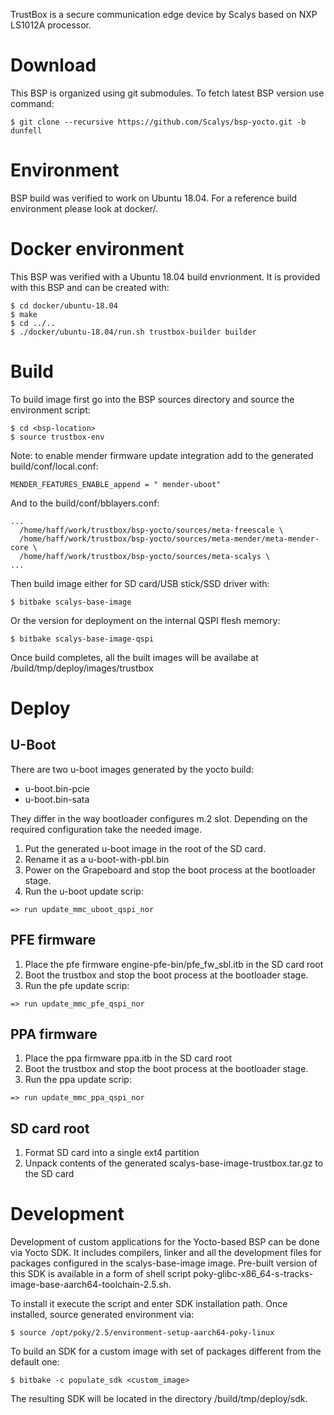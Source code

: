 TrustBox is a secure communication edge device by Scalys based on NXP LS1012A processor.

# Download

This BSP is organized using git submodules. To fetch latest BSP version use command:
```
$ git clone --recursive https://github.com/Scalys/bsp-yocto.git -b dunfell
```

# Environment

BSP build was verified to work on Ubuntu 18.04. For a reference build environment
please look at docker/.

# Docker environment

This BSP was verified with a Ubuntu 18.04 build envrionment. It is provided with this BSP and can be created with:

```
$ cd docker/ubuntu-18.04
$ make
$ cd ../..
$ ./docker/ubuntu-18.04/run.sh trustbox-builder builder
```

# Build

To build image first go into the BSP sources directory and source the environment script:
```
$ cd <bsp-location>
$ source trustbox-env
```

Note: to enable mender firmware update integration add to the generated build/conf/local.conf:
```
MENDER_FEATURES_ENABLE_append = " mender-uboot"
```
And to the build/conf/bblayers.conf:
```
...
  /home/haff/work/trustbox/bsp-yocto/sources/meta-freescale \
  /home/haff/work/trustbox/bsp-yocto/sources/meta-mender/meta-mender-core \
  /home/haff/work/trustbox/bsp-yocto/sources/meta-scalys \
...
```

Then build image either for SD card/USB stick/SSD driver with:
```
$ bitbake scalys-base-image
```

Or the version for deployment on the internal QSPI flesh memory:
```
$ bitbake scalys-base-image-qspi
```

Once build completes, all the built images will be availabe at <BSP>/build/tmp/deploy/images/trustbox


# Deploy

## U-Boot

There are two u-boot images generated by the yocto build:

- u-boot.bin-pcie
- u-boot.bin-sata

They differ in the way bootloader configures m.2 slot. Depending on the required
configuration take the needed image.

1. Put the generated u-boot image in the root of the SD card.
2. Rename it as a u-boot-with-pbl.bin
3. Power on the Grapeboard and stop the boot process at the bootloader stage.
4. Run the u-boot update scrip:
```
=> run update_mmc_uboot_qspi_nor
```

## PFE firmware

1. Place the pfe firmware engine-pfe-bin/pfe_fw_sbl.itb in the SD card root
2. Boot the trustbox and stop the boot process at the bootloader stage.
3. Run the pfe update scrip:
```
=> run update_mmc_pfe_qspi_nor
```

## PPA firmware

1. Place the ppa firmware ppa.itb in the SD card root
2. Boot the trustbox and stop the boot process at the bootloader stage.
3. Run the ppa update scrip:
```
=> run update_mmc_ppa_qspi_nor
```

## SD card root

1. Format SD card into a single ext4 partition
2. Unpack contents of the generated scalys-base-image-trustbox.tar.gz to the SD card


# Development

Development of custom applications for the Yocto-based BSP can be done via Yocto
SDK. It includes compilers, linker and all the development files for packages
configured in the scalys-base-image image. Pre-built version of this SDK is
available in a form of shell script poky-glibc-x86_64-s-tracks-image-base-aarch64-toolchain-2.5.sh.

To install it execute the script and enter SDK installation path. Once installed, source generated environment via:
```
$ source /opt/poky/2.5/environment-setup-aarch64-poky-linux
```

To build an SDK for a custom image with set of packages different from the default one:
```
$ bitbake -c populate_sdk <custom_image>
```

The resulting SDK will be located in the directory <BSP>/build/tmp/deploy/sdk.

